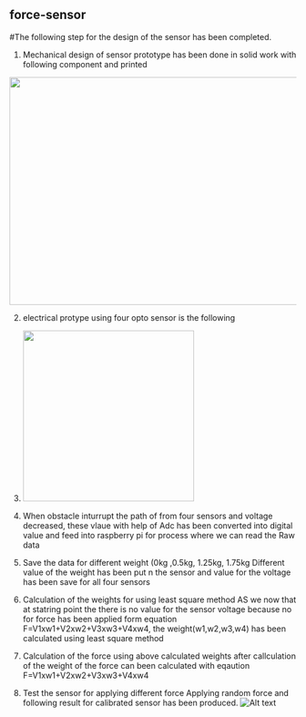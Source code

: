## force-sensor
#The following step for the design of the sensor has been completed.
      
 1. Mechanical design of sensor prototype has been done in solid work with following component and printed
  <img src="https://github.com/razainno/force-sensor/blob/main/mechanical_part.JPG" width="550" height="400">
  
  
  
 2. electrical protype using four opto sensor is the following
 3. <img src="https://github.com/razainno/force-sensor/blob/main/photo5879850171876095368.jpg" width="300" height="300">



3.  When obstacle inturrupt the path of from four sensors and voltage decreased, these vlaue with help of Adc has been converted into digital value and feed into raspberry pi for process where we can read the Raw data

4. Save the data for different weight (0kg ,0.5kg, 1.25kg, 1.75kg
Different value of the weight has been put n the sensor and value for the voltage has been save for all four sensors
5. Calculation of the weights for using least square method 
 AS we now that at statring point the there is no value for the sensor voltage because no for force has been applied 
 form equation F=V1xw1+V2xw2+V3xw3+V4xw4, the weight(w1,w2,w3,w4) has been calculated using least square method 
 6. Calculation of the force using above calculated weights
 after callculation of the weight of the force can been calculated with  eqaution F=V1xw1+V2xw2+V3xw3+V4xw4 
 7. Test the sensor for applying different force
 Applying random force and following result for calibrated sensor has been produced.
 ![Alt text](https://github.com/razainno/force-sensor/blob/main/calibration_1.JPG
"Force Calculation for calibrated sensor")     


           

